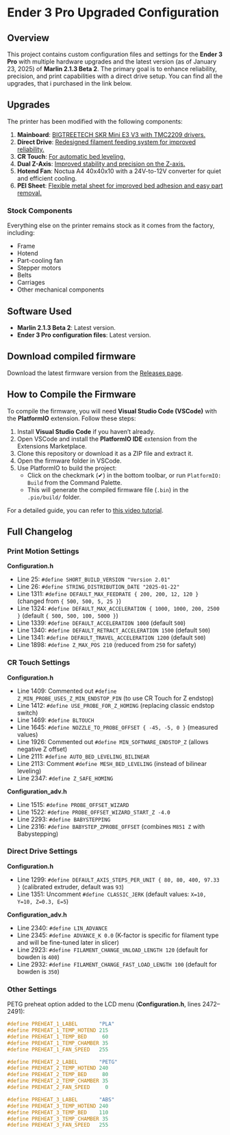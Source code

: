 # Ender 3 Pro Upgraded Configuration

## Overview

This project contains custom configuration files and settings for the **Ender 3 Pro** with multiple hardware upgrades and the latest version (as of January 23, 2025) of **Marlin 2.1.3 Beta 2**. The primary goal is to enhance reliability, precision, and print capabilities with a direct drive setup. You can find all the upgrades, that i purchased in the link below.

## Upgrades

The printer has been modified with the following components:

1. **Mainboard**: [BIGTREETECH SKR Mini E3 V3 with TMC2209 drivers.](https://www.aliexpress.com/item/1005006042517491.html)
2. **Direct Drive**: [Redesigned filament feeding system for improved reliability.](https://www.aliexpress.com/item/4000395495656.html)
3. **CR Touch**: [For automatic bed leveling.](https://www.aliexpress.com/item/1005007359991266.html)
4. **Dual Z-Axis**: [Improved stability and precision on the Z-axis.](https://www.aliexpress.com/item/1005006140643642.html)
5. **Hotend Fan**: Noctua A4 40x40x10 with a 24V-to-12V converter for quiet and efficient cooling.
6. **PEI Sheet**: [Flexible metal sheet for improved bed adhesion and easy part removal.](https://www.aliexpress.com/item/1005005818524087.html)

### Stock Components

Everything else on the printer remains stock as it comes from the factory, including:
- Frame
- Hotend
- Part-cooling fan
- Stepper motors
- Belts
- Carriages
- Other mechanical components

## Software Used

- **Marlin 2.1.3 Beta 2**: Latest version.
- **Ender 3 Pro configuration files**: Latest version.

## Download compiled firmware
Download the latest firmware version from the [Releases page](https://github.com/ttsvetanov92/Ender3ProDD-marlin/releases).

## How to Compile the Firmware

To compile the firmware, you will need **Visual Studio Code (VSCode)** with the **PlatformIO** extension. Follow these steps:

1. Install **Visual Studio Code** if you haven’t already.
2. Open VSCode and install the **PlatformIO IDE** extension from the Extensions Marketplace.
3. Clone this repository or download it as a ZIP file and extract it.
4. Open the firmware folder in VSCode.
5. Use PlatformIO to build the project:
   - Click on the checkmark (✔) in the bottom toolbar, or run `PlatformIO: Build` from the Command Palette.
   - This will generate the compiled firmware file (`.bin`) in the `.pio/build/` folder.

For a detailed guide, you can refer to [this video tutorial](https://www.youtube.com/watch?v=PMG4bC9I3DA).

## Full Changelog

### Print Motion Settings
**Configuration.h**
- Line 25: `#define SHORT_BUILD_VERSION "Version 2.01"`
- Line 26: `#define STRING_DISTRIBUTION_DATE "2025-01-22"`
- Line 1311: `#define DEFAULT_MAX_FEEDRATE { 200, 200, 12, 120 }` (changed from `{ 500, 500, 5, 25 }`)
- Line 1324: `#define DEFAULT_MAX_ACCELERATION { 1000, 1000, 200, 2500 }` (default `{ 500, 500, 100, 5000 }`)
- Line 1339: `#define DEFAULT_ACCELERATION 1000` (default `500`)
- Line 1340: `#define DEFAULT_RETRACT_ACCELERATION 1500` (default `500`)
- Line 1341: `#define DEFAULT_TRAVEL_ACCELERATION 1200` (default `500`)
- Line 1898: `#define Z_MAX_POS 210` (reduced from `250` for safety)



### CR Touch Settings
**Configuration.h**
- Line 1409: Commented out `#define Z_MIN_PROBE_USES_Z_MIN_ENDSTOP_PIN` (to use CR Touch for Z endstop)
- Line 1412: `#define USE_PROBE_FOR_Z_HOMING` (replacing classic endstop switch)
- Line 1469: `#define BLTOUCH`
- Line 1645: `#define NOZZLE_TO_PROBE_OFFSET { -45, -5, 0 }` (measured values)
- Line 1926: Commented out `#define MIN_SOFTWARE_ENDSTOP_Z` (allows negative Z offset)
- Line 2111: `#define AUTO_BED_LEVELING_BILINEAR`
- Line 2113: Comment `#define MESH_BED_LEVELING` (instead of bilinear leveling)
- Line 2347: `#define Z_SAFE_HOMING`

**Configuration_adv.h**
- Line 1515: `#define PROBE_OFFSET_WIZARD`
- Line 1522: `#define PROBE_OFFSET_WIZARD_START_Z -4.0`
- Line 2293: `#define BABYSTEPPING`
- Line 2316: `#define BABYSTEP_ZPROBE_OFFSET` (combines `M851 Z` with Babystepping)

### Direct Drive Settings
**Configuration.h**
- Line 1299: `#define DEFAULT_AXIS_STEPS_PER_UNIT { 80, 80, 400, 97.33 }` (calibrated extruder, default was `93`)
- Line 1351: Uncomment `#define CLASSIC_JERK` (default values: `X=10, Y=10, Z=0.3, E=5`)

**Configuration_adv.h**
- Line 2340: `#define LIN_ADVANCE`
- Line 2345: `#define ADVANCE_K 0.0` (K-factor is specific for filament type and will be fine-tuned later in slicer)
- Line 2923: `#define FILAMENT_CHANGE_UNLOAD_LENGTH 120` (default for bowden is `400`)
- Line 2932: `#define FILAMENT_CHANGE_FAST_LOAD_LENGTH 100` (default for bowden is `350`)

### Other Settings
PETG preheat option added to the LCD menu (**Configuration.h**, lines 2472–2491):
```c
#define PREHEAT_1_LABEL       "PLA"
#define PREHEAT_1_TEMP_HOTEND 215
#define PREHEAT_1_TEMP_BED     60
#define PREHEAT_1_TEMP_CHAMBER 35
#define PREHEAT_1_FAN_SPEED   255

#define PREHEAT_2_LABEL       "PETG"
#define PREHEAT_2_TEMP_HOTEND 240
#define PREHEAT_2_TEMP_BED     80
#define PREHEAT_2_TEMP_CHAMBER 35
#define PREHEAT_2_FAN_SPEED     0

#define PREHEAT_3_LABEL       "ABS"
#define PREHEAT_3_TEMP_HOTEND 240
#define PREHEAT_3_TEMP_BED    110
#define PREHEAT_3_TEMP_CHAMBER 35
#define PREHEAT_3_FAN_SPEED   255
